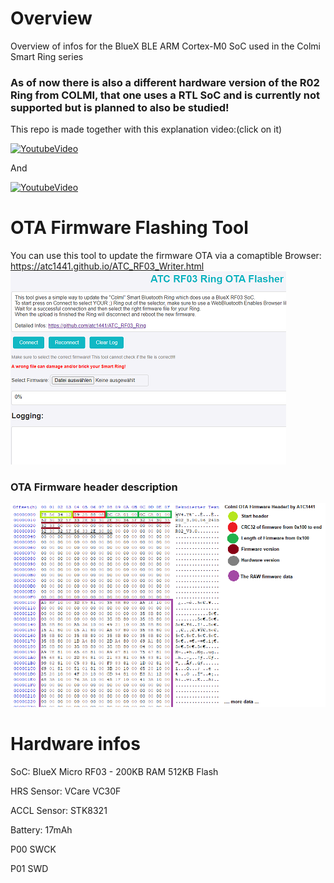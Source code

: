 # Overview

Overview of infos for the BlueX BLE ARM Cortex-M0 SoC used in the Colmi Smart Ring series

### As of now there is also a different hardware version of the R02 Ring from COLMI, that one uses a RTL SoC and is currently not supported but is planned to also be studied!


This repo is made together with this explanation video:(click on it)

[![YoutubeVideo](https://img.youtube.com/vi/w90RVspTkt8/0.jpg)](https://www.youtube.com/watch?v=w90RVspTkt8)

And

[![YoutubeVideo](https://img.youtube.com/vi/IOMqtFrNpTI/0.jpg)](https://www.youtube.com/watch?v=IOMqtFrNpTI)

# OTA Firmware Flashing Tool

You can use this tool to update the firmware OTA via a comaptible Browser:
https://atc1441.github.io/ATC_RF03_Writer.html
[![OTA_Flasher_image.png](/OTA_Flasher_image.png)](https://atc1441.github.io/ATC_RF03_Writer.html)

### OTA Firmware header description

![](/OTA_Firmware_Header_description.png)

# Hardware infos

SoC: BlueX Micro RF03 - 200KB RAM 512KB Flash

HRS Sensor: VCare VC30F

ACCL Sensor: STK8321

Battery: 17mAh


P00 SWCK

P01 SWD


